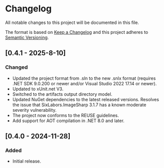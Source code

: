 <!--
  SPDX-FileCopyrightText: © 2024 Team CharLS
  SPDX-License-Identifier: BSD-3-Clause
-->

# Changelog

All notable changes to this project will be documented in this file.

The format is based on [Keep a Changelog](http://keepachangelog.com/) and this project adheres to [Semantic Versioning](http://semver.org/).

## [0.4.1 - 2025-8-10]

### Changed

- Updated the project format from .sln to the new .snlx format (requires .NET SDK 9.0.200 or newer and/or Visual Studio 2022 17.14 or newer).
- Updated to xUnit.net V3.
- Switched to the artifacts output directory model.
- Updated NuGet dependencies to the latest released versions.
  Resolves the issue that SixLabors.ImageSharp 3.1.7 has a known moderate severity vulnerability.
- The project now conforms to the REUSE guidelines.
- Add support for AOT compilation in .NET 8.0 and later.

## [0.4.0 - 2024-11-28]

### Added

- Initial release.
